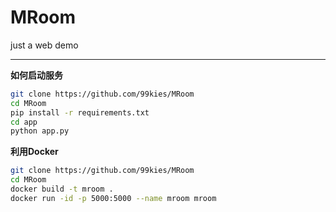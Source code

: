 # MRoom
just a web demo



-------

**如何启动服务**

```bash
git clone https://github.com/99kies/MRoom
cd MRoom
pip install -r requirements.txt
cd app
python app.py
```

**利用Docker**

```bash
git clone https://github.com/99kies/MRoom
cd MRoom
docker build -t mroom .
docker run -id -p 5000:5000 --name mroom mroom
```

